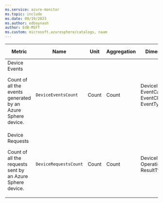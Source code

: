 ```yaml
---
ms.service: azure-monitor
ms.topic: include
ms.date: 09/19/2023
ms.author: edbaynash
author: EdB-MSFT
ms.custom: microsoft.azuresphere/catalogs, naam
---
```

  
  
|Metric|Name|Unit|Aggregation|Dimensions|Time Grains|DS Export|
|---|---|---|---|---|---|---|
|Device Events<p><p>Count of all the events generated by an Azure Sphere device. |`DeviceEventsCount` |Count |Count |DeviceId, EventCategory, EventClass, EventType|PT1M |Yes|
|Device Requests<p><p>Count of all the requests sent by an Azure Sphere device. |`DeviceRequestsCount` |Count |Count |DeviceId, OperationName, ResultType|PT1M |Yes|